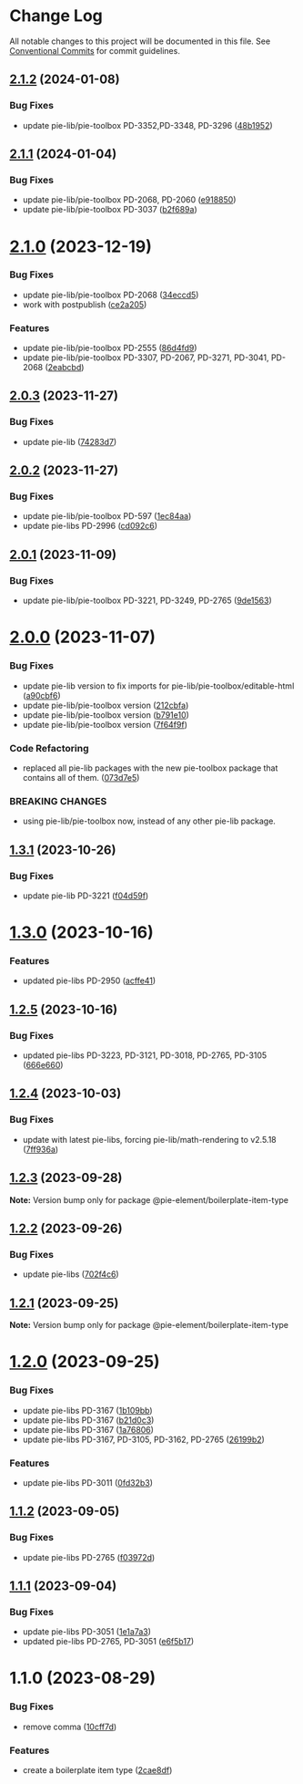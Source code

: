 # Change Log

All notable changes to this project will be documented in this file.
See [Conventional Commits](https://conventionalcommits.org) for commit guidelines.

## [2.1.2](https://github.com/pie-framework/pie-elements/compare/@pie-element/boilerplate-item-type@2.1.1...@pie-element/boilerplate-item-type@2.1.2) (2024-01-08)


### Bug Fixes

* update pie-lib/pie-toolbox PD-3352,PD-3348, PD-3296 ([48b1952](https://github.com/pie-framework/pie-elements/commit/48b1952831835ead598b692abb3d492ec9adb564))





## [2.1.1](https://github.com/pie-framework/pie-elements/compare/@pie-element/boilerplate-item-type@2.1.0...@pie-element/boilerplate-item-type@2.1.1) (2024-01-04)


### Bug Fixes

* update pie-lib/pie-toolbox PD-2068, PD-2060 ([e918850](https://github.com/pie-framework/pie-elements/commit/e9188502ffeaefe41bf0f23895d4bb2daf839364))
* update pie-lib/pie-toolbox PD-3037 ([b2f689a](https://github.com/pie-framework/pie-elements/commit/b2f689a416c2c39d7ed423a22db02dd32415ba82))





# [2.1.0](https://github.com/pie-framework/pie-elements/compare/@pie-element/boilerplate-item-type@2.0.3...@pie-element/boilerplate-item-type@2.1.0) (2023-12-19)


### Bug Fixes

* update pie-lib/pie-toolbox PD-2068 ([34eccd5](https://github.com/pie-framework/pie-elements/commit/34eccd52c44259eddf3e2b816b00b82f83bc2bf8))
* work with postpublish ([ce2a205](https://github.com/pie-framework/pie-elements/commit/ce2a205b5834e9baab9477ab4cba21913fe4708c))


### Features

* update pie-lib/pie-toolbox PD-2555 ([86d4fd9](https://github.com/pie-framework/pie-elements/commit/86d4fd909180dd1fcbc446bd8b29c23af21a1c69))
* update pie-lib/pie-toolbox PD-3307, PD-2067, PD-3271, PD-3041, PD-2068 ([2eabcbd](https://github.com/pie-framework/pie-elements/commit/2eabcbd036e318bb24552f4140ca7384ad865951))





## [2.0.3](https://github.com/pie-framework/pie-elements/compare/@pie-element/boilerplate-item-type@2.0.2...@pie-element/boilerplate-item-type@2.0.3) (2023-11-27)


### Bug Fixes

* update pie-lib ([74283d7](https://github.com/pie-framework/pie-elements/commit/74283d71b12ab9c82875ce995368e5e39f4face6))





## [2.0.2](https://github.com/pie-framework/pie-elements/compare/@pie-element/boilerplate-item-type@2.0.1...@pie-element/boilerplate-item-type@2.0.2) (2023-11-27)


### Bug Fixes

* update pie-lib/pie-toolbox PD-597 ([1ec84aa](https://github.com/pie-framework/pie-elements/commit/1ec84aadae515088ef65b99f780a5e5dca516f99))
* update pie-libs PD-2996 ([cd092c6](https://github.com/pie-framework/pie-elements/commit/cd092c6b5c4db91645394cd23febc1f9a07f46f9))





## [2.0.1](https://github.com/pie-framework/pie-elements/compare/@pie-element/boilerplate-item-type@2.0.0...@pie-element/boilerplate-item-type@2.0.1) (2023-11-09)


### Bug Fixes

* update pie-lib/pie-toolbox PD-3221, PD-3249, PD-2765 ([9de1563](https://github.com/pie-framework/pie-elements/commit/9de1563d636983c3ddceee0279c0709d396d4f96))





# [2.0.0](https://github.com/pie-framework/pie-elements/compare/@pie-element/boilerplate-item-type@1.3.1...@pie-element/boilerplate-item-type@2.0.0) (2023-11-07)


### Bug Fixes

* update pie-lib version to fix imports for pie-lib/pie-toolbox/editable-html ([a90cbf6](https://github.com/pie-framework/pie-elements/commit/a90cbf6be81824e7266df23c2dc49b259337c1b6))
* update pie-lib/pie-toolbox version ([212cbfa](https://github.com/pie-framework/pie-elements/commit/212cbfad27b29f0b1b2a3706ba82f6fb59147001))
* update pie-lib/pie-toolbox version ([b791e10](https://github.com/pie-framework/pie-elements/commit/b791e10857928766e2d73c6aa80b3fb50fd1afac))
* update pie-lib/pie-toolbox version ([7f64f9f](https://github.com/pie-framework/pie-elements/commit/7f64f9f2b874fd08bd8f6f05c1c4292c34ac6338))


### Code Refactoring

* replaced all pie-lib packages with the new pie-toolbox package that contains all of them. ([073d7e5](https://github.com/pie-framework/pie-elements/commit/073d7e5175f7a73069f09d2ceda799682acce494))


### BREAKING CHANGES

* using pie-lib/pie-toolbox now, instead of any other pie-lib package.





## [1.3.1](https://github.com/pie-framework/pie-elements/compare/@pie-element/boilerplate-item-type@1.3.0...@pie-element/boilerplate-item-type@1.3.1) (2023-10-26)


### Bug Fixes

* update pie-lib PD-3221 ([f04d59f](https://github.com/pie-framework/pie-elements/commit/f04d59f204852e430dc3e8fe2c442bb9a1634761))





# [1.3.0](https://github.com/pie-framework/pie-elements/compare/@pie-element/boilerplate-item-type@1.2.5...@pie-element/boilerplate-item-type@1.3.0) (2023-10-16)


### Features

* updated pie-libs PD-2950 ([acffe41](https://github.com/pie-framework/pie-elements/commit/acffe41120fbe288e375321cbd58cfbd48f98595))





## [1.2.5](https://github.com/pie-framework/pie-elements/compare/@pie-element/boilerplate-item-type@1.2.4...@pie-element/boilerplate-item-type@1.2.5) (2023-10-16)


### Bug Fixes

* updated pie-libs PD-3223, PD-3121, PD-3018, PD-2765, PD-3105 ([666e660](https://github.com/pie-framework/pie-elements/commit/666e6604c40b9bde8b88af5ce1b02ba65f11e957))





## [1.2.4](https://github.com/pie-framework/pie-elements/compare/@pie-element/boilerplate-item-type@1.2.3...@pie-element/boilerplate-item-type@1.2.4) (2023-10-03)


### Bug Fixes

* update with latest pie-libs, forcing pie-lib/math-rendering to v2.5.18 ([7ff936a](https://github.com/pie-framework/pie-elements/commit/7ff936ab9fc85c264032181755ce5e2149825406))





## [1.2.3](https://github.com/pie-framework/pie-elements/compare/@pie-element/boilerplate-item-type@1.2.2...@pie-element/boilerplate-item-type@1.2.3) (2023-09-28)

**Note:** Version bump only for package @pie-element/boilerplate-item-type





## [1.2.2](https://github.com/pie-framework/pie-elements/compare/@pie-element/boilerplate-item-type@1.2.1...@pie-element/boilerplate-item-type@1.2.2) (2023-09-26)


### Bug Fixes

* update pie-libs ([702f4c6](https://github.com/pie-framework/pie-elements/commit/702f4c657f3413274b3a4443c1950e2cdf8e5588))





## [1.2.1](https://github.com/pie-framework/pie-elements/compare/@pie-element/boilerplate-item-type@1.2.0...@pie-element/boilerplate-item-type@1.2.1) (2023-09-25)

**Note:** Version bump only for package @pie-element/boilerplate-item-type





# [1.2.0](https://github.com/pie-framework/pie-elements/compare/@pie-element/boilerplate-item-type@1.1.2...@pie-element/boilerplate-item-type@1.2.0) (2023-09-25)


### Bug Fixes

* update pie-libs PD-3167 ([1b109bb](https://github.com/pie-framework/pie-elements/commit/1b109bb3b74dcea72ee2f241996a5e6a71893b4e))
* update pie-libs PD-3167 ([b21d0c3](https://github.com/pie-framework/pie-elements/commit/b21d0c332623667257a5de1363b9f4fc6ee2bb51))
* update pie-libs PD-3167 ([1a76806](https://github.com/pie-framework/pie-elements/commit/1a7680657ebe0a73969f3100e60f0a090ffc7ada))
* update pie-libs PD-3167, PD-3105, PD-3162, PD-2765 ([26199b2](https://github.com/pie-framework/pie-elements/commit/26199b255ddbcb9255f2769091c7ba58f8b1dae0))


### Features

* update pie-libs PD-3011 ([0fd32b3](https://github.com/pie-framework/pie-elements/commit/0fd32b3fd1333bb25de584b98c8ef0471de2d5e8))





## [1.1.2](https://github.com/pie-framework/pie-elements/compare/@pie-element/boilerplate-item-type@1.1.1...@pie-element/boilerplate-item-type@1.1.2) (2023-09-05)


### Bug Fixes

* update pie-libs PD-2765 ([f03972d](https://github.com/pie-framework/pie-elements/commit/f03972dda33ff5d4c0343f094fd33acadad30cb4))





## [1.1.1](https://github.com/pie-framework/pie-elements/compare/@pie-element/boilerplate-item-type@1.1.0...@pie-element/boilerplate-item-type@1.1.1) (2023-09-04)


### Bug Fixes

* update pie-libs PD-3051 ([1e1a7a3](https://github.com/pie-framework/pie-elements/commit/1e1a7a38732eff5585ad789aea5a08c5e94720ae))
* updated pie-libs PD-2765, PD-3051 ([e6f5b17](https://github.com/pie-framework/pie-elements/commit/e6f5b17c95faf426898f897651863089a54ff3ff))





# 1.1.0 (2023-08-29)


### Bug Fixes

* remove comma ([10cff7d](https://github.com/pie-framework/pie-elements/commit/10cff7d34b937f4a052deec7f01998a99b395462))


### Features

* create a boilerplate item type ([2cae8df](https://github.com/pie-framework/pie-elements/commit/2cae8df90b913f13875fb24fb09d61c60b7292f9))
